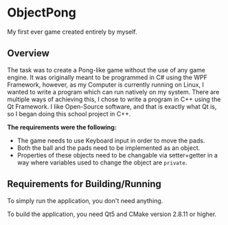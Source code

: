 # ObjectPong
My first ever game created entirely by myself. 
## Overview
The task was to create a Pong-like game without the use of any game engine. It was originally meant to be programmed in C# using the WPF Framework, however, as my Computer is currently running on Linux, I wanted to write a program which can run natively on my system.
There are multiple ways of achieving this, I chose to write a program in C++ using the Qt Framework. I like Open-Source software, and that is exactly what Qt is, so I began doing this school project in C++.

**The requirements were the following:**
* The game needs to use Keyboard input in order to move the pads.
* Both the ball and the pads need to be implemented as an object.
* Properties of these objects need to be changable via setter+getter
  in a way where variables used to change the object are `private`.

## Requirements for Building/Running
To simply run the application, you don't need anything.

To build the application, you need Qt5 and CMake version 2.8.11 or higher.
